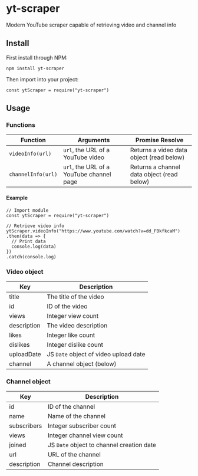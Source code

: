 # yt-scraper

Modern YouTube scraper capable of retrieving video and channel info

## Install

First install through NPM:

`npm install yt-scraper`

Then import into your project:

`const ytScraper = require("yt-scraper")`

## Usage

### Functions

| Function | Arguments | Promise Resolve |
|----------|-----------|----------------|
| `videoInfo(url)` | `url`, the URL of a YouTube video | Returns a video data object (read below) |
| `channelInfo(url)` | `url`, the URL of a YouTube channel page | Returns a channel data object (read below) |

#### Example

    // Import module
    const ytScraper = require("yt-scraper")

    // Retrieve video info
    ytScraper.videoInfo("https://www.youtube.com/watch?v=dd_FBkfkcaM")
    .then(data => {
      // Print data
      console.log(data)
    })
    .catch(console.log)

### Video object

| Key | Description |
|-----|-------------|
| title | The title of the video |
| id | ID of the video |
| views | Integer view count |
| description | The video description |
| likes | Integer like count |
| dislikes | Integer dislike count |
| uploadDate | JS `Date` object of video upload date |
| channel | A channel object (below) |

### Channel object

| Key | Description |
|-----|-------------|
| id | ID of the channel |
| name | Name of the channel |
| subscribers | Integer subscriber count |
| views | Integer channel view count |
| joined | JS `Date` object to channel creation date |
| url | URL of the channel |
| description | Channel description |
